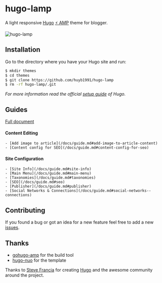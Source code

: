 # hugo-lamp

A light responsive [Hugo](https://gohugo.io/) [⚡ AMP](https://www.ampproject.org/) theme for blogger.

![hugo-lamp](/images/screenshot.png)

## Installation

Go to the directory where you have your Hugo site and run:

```bash
$ mkdir themes
$ cd themes
$ git clone https://github.com/huyb1991/hugo-lamp
$ rm -rf hugo-lamp/.git
```

*For more information read the official [setup guide](https://gohugo.io/overview/installing/) of Hugo.*

## Guides

[Full document](/docs/guide.md)

#### Content Editing
    - [Add image to article](/docs/guide.md#add-image-to-article-content)
    - [Content config for SEO](/docs/guide.md#content-config-for-seo)

#### Site Configuration
    - [Site Info](/docs/guide.md#site-info)
    - [Main Menu](/docs/guide.md#main-menu)
    - [Taxonomies](/docs/guide.md#taxonomies)
    - [SEO](/docs/guide.md#seo)
    - [Publisher](/docs/guide.md#publisher)
    - [Social Networks & Connections](/docs/guide.md#social-networks--connections)

## Contributing

If you found a bug or got an idea for a new feature feel free to add a new [issues](https://github.com/huyb1991/hugo-lamp/issues).

## Thanks
- [gohugo-amp](https://gohugo-amp.gohugohq.com/styling/) for the build tool
- [hugo-nuo](https://themes.gohugo.io/hugo-nuo/) for the template

Thanks to [Steve Francia](https://github.com/spf13) for creating [Hugo](https://gohugo.io/) and the awesome community around the project.
